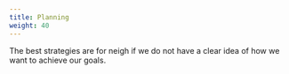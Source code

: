 ```yaml
---
title: Planning
weight: 40
---
```


The best strategies are for neigh if we do not have a clear idea of how we want to achieve our goals.
